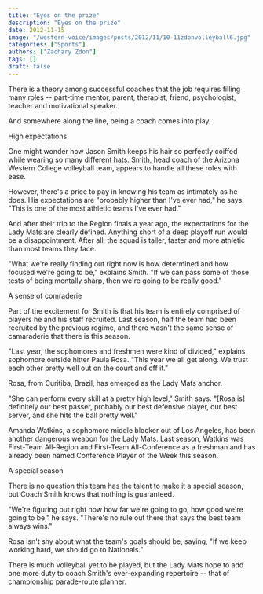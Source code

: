 ```yaml
---
title: "Eyes on the prize"
description: "Eyes on the prize"
date: 2012-11-15
image: "/western-voice/images/posts/2012/11/10-11zdonvolleyball6.jpg"
categories: ["Sports"]
authors: ["Zachary Zdon"]
tags: []
draft: false
---
```

There is a theory among successful coaches that the job requires filling many roles -- part-time mentor, parent, therapist, friend, psychologist, teacher and motivational speaker.

And somewhere along the line, being a coach comes into play.

High expectations

One might wonder how Jason Smith keeps his hair so perfectly coiffed while wearing so many different hats. Smith, head coach of the Arizona Western College volleyball team, appears to handle all these roles with ease.

However, there's a price to pay in knowing his team as intimately as he does. His expectations are "probably higher than I've ever had," he says. "This is one of the most athletic teams I've ever had."

And after their trip to the Region finals a year ago, the expectations for the Lady Mats are clearly defined. Anything short of a deep playoff run would be a disappointment. After all, the squad is taller, faster and more athletic than most teams they face.

"What we're really finding out right now is how determined and how focused we're going to be," explains Smith. "If we can pass some of those tests of being mentally sharp, then we're going to be really good."

A sense of comraderie

Part of the excitement for Smith is that his team is entirely comprised of players he and his staff recruited. Last season, half the team had been recruited by the previous regime, and there wasn't the same sense of camaraderie that there is this season.

"Last year, the sophomores and freshmen were kind of divided," explains sophomore outside hitter Paula Rosa. "This year we all get along. We trust each other pretty well out on the court and off it."

Rosa, from Curitiba, Brazil, has emerged as the Lady Mats anchor.

"She can perform every skill at a pretty high level," Smith says. "[Rosa is] definitely our best passer, probably our best defensive player, our best server, and she hits the ball pretty well."

Amanda Watkins, a sophomore middle blocker out of Los Angeles, has been another dangerous weapon for the Lady Mats. Last season, Watkins was First-Team All-Region and First-Team All-Conference as a freshman and has already been named Conference Player of the Week this season.

A special season

There is no question this team has the talent to make it a special season, but Coach Smith knows that nothing is guaranteed.

"We're figuring out right now how far we're going to go, how good we're going to be," he says. "There's no rule out there that says the best team always wins."

Rosa isn't shy about what the team's goals should be, saying, "If we keep working hard, we should go to Nationals."

There is much volleyball yet to be played, but the Lady Mats hope to add one more duty to coach Smith's ever-expanding repertoire -- that of championship parade-route planner.